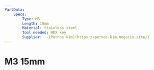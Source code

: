 ```yaml
---
PartData:
    Specs:
        Type: M3
        Length: 15mm
        Material: Stainless steel
        Tool needed: HEX key
        Supplier:  -[Pernos kim](https://pernos-kim.negocio.site/)
---
```

# M3 15mm

